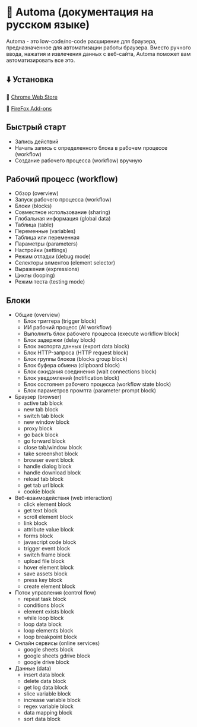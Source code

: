# 🤖 Automa (документация на русском языке)
Automa - это low-code/no-code расширение для браузера, предназначенное для автоматизации работы браузера. Вместо ручного ввода, нажатия и извлечения данных с веб-сайта, Automa поможет вам автоматизировать все это.
## ⬇️ Установка
🔲 [Chrome Web Store](https://chrome.google.com/webstore/detail/automa/infppggnoaenmfagbfknfkancpbljcca)

🔲 [FireFox Add-ons](https://addons.mozilla.org/en-US/firefox/addon/automa/)

## Быстрый старт
- Запись действий
- Начать запись с определенного блока в рабочем процессе (workflow)
- Создание рабочего процесса (workflow) вручную

## Рабочий процесс (workflow)
- Обзор (overview)
- Запуск рабочего процесса (workflow)
- Блоки (blocks)
- Совместное использование (sharing)
- Глобальная информация (global data)
- Таблица (table)
- Переменные (variables)
- Таблица или переменная
- Параметры (parameters)
- Настройки (settings)
- Режим отладки (debug mode)
- Селекторы элментов (element selector)
- Выражения (expressions)
- Циклы (looping)
- Режим теста (testing mode)

## Блоки
- Общие (overview)
  - Блок триггера (trigger block)
  - ИИ рабочий процесс (AI workflow)
  - Выполнить блок рабочего процесса (execute workflow block)
  - Блок задержки (delay block)
  - Блок экспорта данных (export data block)
  - Блок HTTP-запроса (HTTP request block)
  - Блок группы блоков (blocks group block)
  - Блок буфера обмена (clipboard block)
  - Блок ожидания соединения (wait connections block)
  - Блок уведомлений (notification block)
  - Блок состояния рабочего процесса (workflow state block)
  - Блок параметров промпта (parameter prompt block)
- Браузер (browser)
  - active tab block
  - new tab block
  - switch tab block
  - new window block
  - proxy block
  - go back block
  - go forward block
  - close tab/window block
  - take screenshot block
  - browser event block
  - handle dialog block
  - handle download block
  - reload tab block
  - get tab url block
  - cookie block
- Веб-взаимодействия (web interaction)
  - click element block
  - get text block
  - scroll element block
  - link block
  - attribute value block
  - forms block
  - javascript code block
  - trigger event block
  - switch frame block
  - upload file block
  - hover element block
  - save assets block
  - press key block
  - create element block
- Поток управления (control flow)
  - repeat task block
  - conditions block
  - element exists block
  - while loop block
  - loop data block
  - loop elements block
  - loop breakpoint block
- Онлайн сервисы (online services)
  - google sheets block
  - google sheets gdrive block
  - google drive block
- Данные (data)
  - insert data block
  - delete data block
  - get log data block
  - slice variable block
  - increase variable block
  - regex variable block
  - data mapping block
  - sort data block

